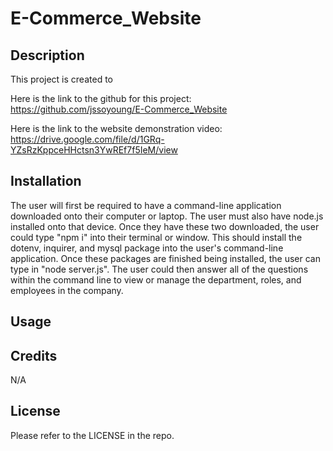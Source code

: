 # E-Commerce_Website

## Description

This project is created to 

Here is the link to the github for this project: https://github.com/jssoyoung/E-Commerce_Website

Here is the link to the website demonstration video: https://drive.google.com/file/d/1GRq-YZsRzKppceHHctsn3YwREf7f5IeM/view

## Installation

The user will first be required to have a command-line application downloaded onto their computer or laptop. The user must also have node.js installed onto that device. Once they have these two downloaded, the user could type "npm i" into their terminal or window. This should install the dotenv, inquirer, and mysql package into the user's command-line application. Once these packages are finished being installed, the user can type in "node server.js". The user could then answer all of the questions within the command line to view or manage the department, roles, and employees in the company.

## Usage



## Credits

N/A

## License

Please refer to the LICENSE in the repo.